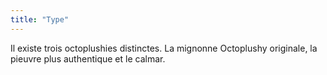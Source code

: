 ```yaml
---
title: "Type"
---
```


Il existe trois octoplushies distinctes. La mignonne Octoplushy originale, la pieuvre plus authentique et le calmar.




